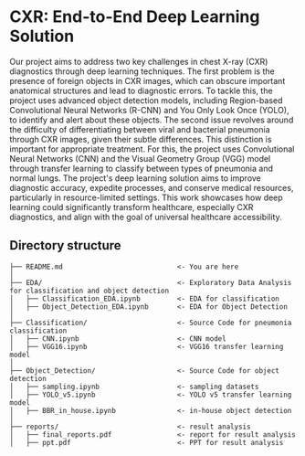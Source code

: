 # CXR: End-to-End Deep Learning Solution

Our project aims to address two key challenges in chest X-ray (CXR) diagnostics through deep learning techniques. The first problem is the presence of foreign objects in CXR images, which can obscure important anatomical structures and lead to diagnostic errors. To tackle this, the project uses advanced object detection models, including Region-based Convolutional Neural Networks (R-CNN) and You Only Look Once (YOLO), to identify and alert about these objects. The second issue revolves around the difficulty of differentiating between viral and bacterial pneumonia through CXR images, given their subtle differences. This distinction is important for appropriate treatment. For this, the project uses Convolutional Neural Networks (CNN) and the Visual Geometry Group (VGG) model through transfer learning to classify between types of pneumonia and normal lungs. The project's deep learning solution aims to improve diagnostic accuracy, expedite processes, and conserve medical resources, particularly in resource-limited settings. This work showcases how deep learning could significantly transform healthcare, especially CXR diagnostics, and align with the goal of universal healthcare accessibility.


## Directory structure 

```
├── README.md                            <- You are here
│
├── EDA/                                 <- Exploratory Data Analysis for classification and object detection
│   ├── Classification_EDA.ipynb         <- EDA for classification
│   ├── Object_Detection_EDA.ipynb       <- EDA for Object Detection
│
├── Classification/                      <- Source Code for pneumonia classification
│   ├── CNN.ipynb                        <- CNN model
│   ├── VGG16.ipynb                      <- VGG16 transfer learning model
│ 
├── Object_Detection/                    <- Source Code for object detection
│   ├── sampling.ipynb                   <- sampling datasets
│   ├── YOLO_v5.ipynb                    <- YOLO v5 transfer learning model
│   ├── BBR_in_house.ipynb               <- in-house object detection
│ 
├── reports/                             <- result analysis
│   ├── final_reports.pdf                <- report for result analysis
│   ├── ppt.pdf                          <- PPT for result analysis
```
